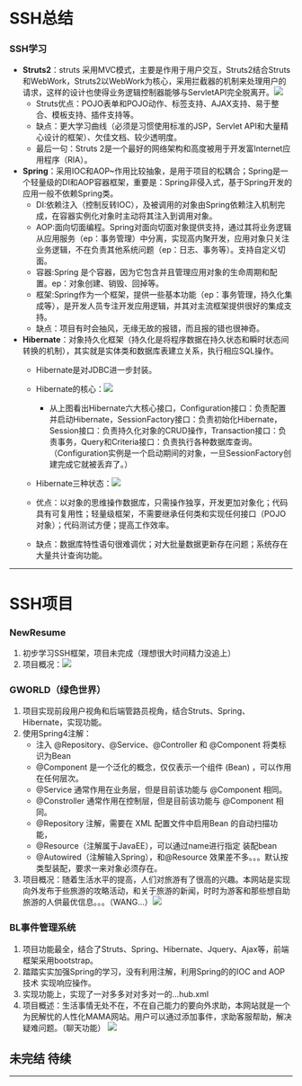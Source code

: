 # SSH总结 #

###  SSH学习 ###
- **Struts2**：struts 采用MVC模式，主要是作用于用户交互，Struts2结合Struts和WebWork，Struts2以WebWork为核心，采用拦截器的机制来处理用户的请求，这样的设计也使得业务逻辑控制器能够与ServletAPI完全脱离开。![](https://i.imgur.com/XTu4nCQ.png) 
	- Struts优点：POJO表单和POJO动作、标签支持、AJAX支持、易于整合、模板支持、插件支持等。
	- 缺点：更大学习曲线（必须是习惯使用标准的JSP，Servlet API和大量精心设计的框架）、欠佳文档、较少透明度。
	- 最后一句：Struts 2是一个最好的网络架构和高度被用于开发富Internet应用程序（RIA）。
- **Spring**：采用IOC和AOP~作用比较抽象，是用于项目的松耦合；Spring是一个轻量级的DI和AOP容器框架，重要是：Spring非侵入式，基于Spring开发的应用一般不依赖Spring类。
	- DI:依赖注入（控制反转IOC），及被调用的对象由Spring依赖注入机制完成，在容器实例化对象时主动将其注入到调用对象。
	- AOP:面向切面编程。Spring对面向切面对象提供支持，通过其将业务逻辑从应用服务（ep：事务管理）中分离，实现高内聚开发，应用对象只关注业务逻辑，不在负责其他系统问题（ep：日志、事务等）。支持自定义切面。
	- 容器:Spring 是个容器，因为它包含并且管理应用对象的生命周期和配置。ep：对象创建、销毁、回掉等。
	- 框架:Spring作为一个框架，提供一些基本功能（ep：事务管理，持久化集成等），是开发人员专注开发应用逻辑，并其对主流框架提供很好的集成支持。
	- 缺点：项目有时会抽风，无缘无故的报错，而且报的错也很神奇。
- **Hibernate**：对象持久化框架（持久化是将程序数据在持久状态和瞬时状态间转换的机制），其实就是实体类和数据库表建立关系，执行相应SQL操作。
	- Hibernate是对JDBC进一步封装。
	- Hibernate的核心：![](https://i.imgur.com/0gSmyre.png)
		- 从上图看出Hibernate六大核心接口，Configuration接口：负责配置并启动Hibernate，SessionFactory接口：负责初始化Hibernate，Session接口：负责持久化对象的CRUD操作，Transaction接口：负责事务，Query和Criteria接口：负责执行各种数据库查询。（Configuration实例是一个启动期间的对象，一旦SessionFactory创建完成它就被丢弃了。）
	- Hibernate三种状态：![](https://i.imgur.com/bKsOdsc.jpg) 
	
	- 优点：以对象的思维操作数据库，只需操作独享，开发更加对象化；代码具有可复用性；轻量级框架，不需要继承任何类和实现任何接口（POJO对象）；代码测试方便；提高工作效率。
	- 缺点：数据库特性语句很难调优；对大批量数据更新存在问题；系统存在大量共计查询功能。
	

----------
# SSH项目 #
### NewResume ###
1. 初步学习SSH框架，项目未完成（理想很大时间精力没追上）
2. 项目概况：![](https://i.imgur.com/9bsPdka.png)

### GWORLD（绿色世界） ###
1. 项目实现前段用户视角和后端管路员视角，结合Struts、Spring、Hibernate，实现功能。
2. 使用Spring4注解：
	-  注入 @Repository、@Service、@Controller 和 @Component 将类标识为Bean
	- @Component 是一个泛化的概念，仅仅表示一个组件 (Bean) ，可以作用在任何层次。
	- @Service 通常作用在业务层，但是目前该功能与 @Component 相同。
	- @Constroller 通常作用在控制层，但是目前该功能与 @Component 相同。
	- @Repository 注解，需要在 XML 配置文件中启用Bean 的自动扫描功能，
	- @Resource（注解属于JavaEE），可以通过name进行指定 装配bean
	- @Autowired（注解输入Spring），和@Resource 效果差不多。。。默认按类型装配，要求一来对象必须存在。
3. 项目概况：随着生活水平的提高，人们对旅游有了很高的兴趣。本网站是实现向外发布于些旅游的攻略活动，和关于旅游的新闻，时时为游客和那些想自助旅游的人供最优信息。。。（WANG...）![](https://i.imgur.com/G5QO20R.png)

### BL事件管理系统 ###
1. 项目功能最全，结合了Struts、Spring、Hibernate、Jquery、Ajax等，前端框架采用bootstrap。
2. 踏踏实实加强Spring的学习，没有利用注解，利用Spring的的IOC and AOP 技术 实现响应操作。
3. 实现功能上，实现了一对多多对对多对一的...hub.xml
4. 项目概述：生活事情无处不在，不在自己能力的要向外求助，本网站就是一个为民解忧的人性化MAMA网站。用户可以通过添加事件，求助客服帮助，解决疑难问题。（聊天功能）
![](https://i.imgur.com/eWjpAtQ.png)


## 未完结 待续 ##
----------
